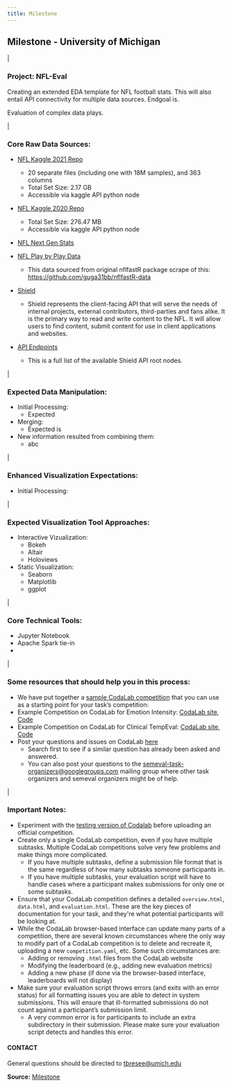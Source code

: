 ```yaml
---
title: Milestone
---
```



## Milestone - University of Michigan

|

### Project: NFL-Eval

Creating an extended EDA template for NFL football stats.  This will also entail API connectivity for multiple data sources.  Endgoal is.  

Evaluation of complex data plays. 


|


### Core Raw Data Sources:
 - [NFL Kaggle 2021 Repo](https://www.kaggle.com/c/nfl-big-data-bowl-2021/data)
   - 20 separate files (including one with 18M samples), and 363 columns
   - Total Set Size:  2.17 GB
   - Accessible via kaggle API python node 

 - [NFL Kaggle 2020 Repo](https://www.kaggle.com/c/nfl-big-data-bowl-2020/data)
   - Total Set Size:  276.47 MB
   - Accessible via kaggle API python node 

 - [NFL Next Gen Stats](https://nextgenstats.nfl.com/)

 - [NFL Play by Play Data](https://www.dolthub.com/repositories/Liquidata/nfl-play-by-play)
   - This data sourced from original nflfastR package scrape of this: https://github.com/guga31bb/nflfastR-data

 - [Shield](https://api.nfl.com/docs/getting-started/index.html)
   - Shield represents the client-facing API that will serve the needs of internal projects, external contributors, third-parties and fans alike. It is the primary way to read and write content to the NFL. It will allow users to find content, submit content for use in client applications and websites.
  - [API Endpoints](https://api.nfl.com/docs/global/endpoints/index.html) 
    - This is a full list of the available Shield API root nodes.



|



### Expected Data Manipulation:
 - Initial Processing:
   - Expected 
- Merging:
   - Expected is 
- New information resulted from combining them:
   - abc 


|



### Enhanced Visualization Expectations:
 - Initial Processing:



|



### Expected Visualization Tool Approaches:
 - Interactive Vizualization: 
   - Bokeh
   - Altair
   - Holoviews
 - Static Visualization:
   - Seaborn
   - Matplotlib
   - ggplot 


|


### Core Technical Tools:
 - Jupyter Notebook
 - Apache Spark tie-in
 - 


|



### Some resources that should help you in this process:
 - We have put together a [sample CodaLab competition](https://github.com/bethard/semeval-codalab) that you can use as a starting point for your task’s competition: 
 - Example Competition on CodaLab for Emotion Intensity: [CodaLab site](https://competitions.codalab.org/competitions/16380), [Code](https://github.com/felipebravom/EmoInt/tree/master/codalab)
 - Example Competition on CodaLab for Clinical TempEval: [CodaLab site](https://competitions.codalab.org/competitions/15621), [Code](https://github.com/bethard/clinical-tempeval)
 - Post your questions and issues on CodaLab [here](https://github.com/codalab/codalab-competitions/issues)
   - Search first to see if a similar question has already been asked and answered.
   - You can also post your questions to the semeval-task-organizers@googlegroups.com mailing group where other task organizers and semeval organizers might be of help.


|


### Important Notes:
 - Experiment with the [testing version of Codalab](https://competitions-test.codalab.org/) before uploading an official competition.
 - Create only a single CodaLab competition, even if you have multiple subtasks. Multiple CodaLab competitions solve very few problems and make things more complicated.
   - If you have multiple subtasks, define a submission file format that is the same regardless of how many subtasks someone participants in.
   - If you have multiple subtasks, your evaluation script will have to handle cases where a participant makes submissions for only one or some subtasks.
 - Ensure that your CodaLab competition defines a detailed `overview.html`, `data.html`, and `evaluation.html`. These are the key pieces of documentation for your task, and they're what potential participants will be looking at.
 - While the CodaLab browser-based interface can update many parts of a competition, there are several known circumstances where the only way to modify part of a CodaLab competition is to delete and recreate it, uploading a new `competition.yaml`, etc. Some such circumstances are:
   - Adding or removing `.html` files from the CodaLab website
   - Modifying the leaderboard (e.g., adding new evaluation metrics)
   - Adding a new phase (if done via the browser-based interface, leaderboards will not display)
 - Make sure your evaluation script throws errors (and exits with an error status) for all formatting issues you are able to detect in system submissions. This will ensure that ill-formatted submissions do not count against a participant’s submission limit.
   - A very common error is for participants to include an extra subdirectory in their submission. Please make sure your evaluation script detects and handles this error.
 



#### CONTACT
General questions should be directed to <tbresee@umich.edu>



**Source:** [Milestone](https://tombresee.github.io/NFL/milestone)

